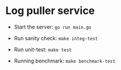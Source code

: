 # Log puller service

- Start the server: `go run main.go`

- Run sanity check: `make integ-test`

- Run unit-test: `make test`

- Running benchmark: `make benchmark-test`
